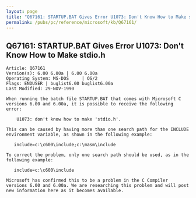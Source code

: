 ```yaml
---
layout: page
title: "Q67161: STARTUP.BAT Gives Error U1073: Don't Know How to Make stdio.h"
permalink: /pubs/pc/reference/microsoft/kb/Q67161/
---
```


## Q67161: STARTUP.BAT Gives Error U1073: Don't Know How to Make stdio.h

	Article: Q67161
	Version(s): 6.00 6.00a | 6.00 6.00a
	Operating System: MS-DOS     | OS/2
	Flags: ENDUSER | buglist6.00 buglist6.00a
	Last Modified: 29-NOV-1990
	
	When running the batch file STARTUP.BAT that comes with Microsoft C
	versions 6.00 and 6.00a, it is possible to receive the following
	error:
	
	    U1073: don't know how to make 'stdio.h'.
	
	This can be caused by having more than one search path for the INCLUDE
	environment variable, as shown in the following example:
	
	   include=c:\c600\include;c:\masm\include
	
	To correct the problem, only one search path should be used, as in the
	following example:
	
	   include=c:\c600\include
	
	Microsoft has confirmed this to be a problem in the C Compiler
	versions 6.00 and 6.00a. We are researching this problem and will post
	new information here as it becomes available.
